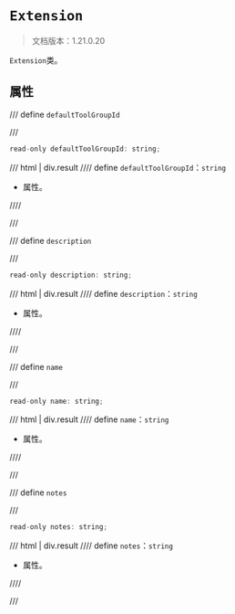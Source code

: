 # `Extension`

> 文档版本：1.21.0.20

`Extension`类。

## 属性

/// define
`defaultToolGroupId`


///

```js
read-only defaultToolGroupId: string;
```

/// html | div.result
//// define
`defaultToolGroupId`：`string`

- 属性。


////

///


/// define
`description`


///

```js
read-only description: string;
```

/// html | div.result
//// define
`description`：`string`

- 属性。


////

///


/// define
`name`


///

```js
read-only name: string;
```

/// html | div.result
//// define
`name`：`string`

- 属性。


////

///


/// define
`notes`


///

```js
read-only notes: string;
```

/// html | div.result
//// define
`notes`：`string`

- 属性。


////

///

